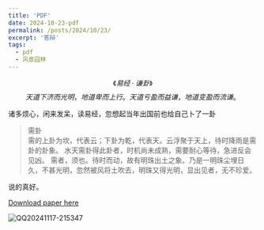 ```yaml
---
title: 'PDF'
date: 2024-10-23-pdf
permalink: /posts/2024/10/23/
excerpt: '答辩'
tags:
  - pdf
  - 风景园林
---
```


$$《易经·谦卦》$$
$$天道下济而光明，地道卑而上行。天道亏盈而益谦，地道变盈而流谦。$$

诸多烦心，闲来发呆，读易经，忽想起当年出国前也给自己卜了一卦
>需卦   
>需的上卦为坎，代表云；下卦为乾，代表天。云浮聚于天上，待时降雨是需卦的卦象。
>水天需卦得此卦者，时机尚未成熟，需要耐心等待，急进反会见凶。
>需者，须也。待时而动，故有明珠出土之象。乃是一明珠尘埋日久，不甚光明，忽然被风将土吹去，明珠又得光明，显出见者，无不珍爱。

说的真好。

[Download paper here](https://github.com/lostagex/lostagex.github.io/blob/master/files/论无所不在的时空智能.pdf)

![QQ20241117-215347](https://github.com/user-attachments/assets/d8a539bd-4eed-4da4-8885-556589b2f17d)

